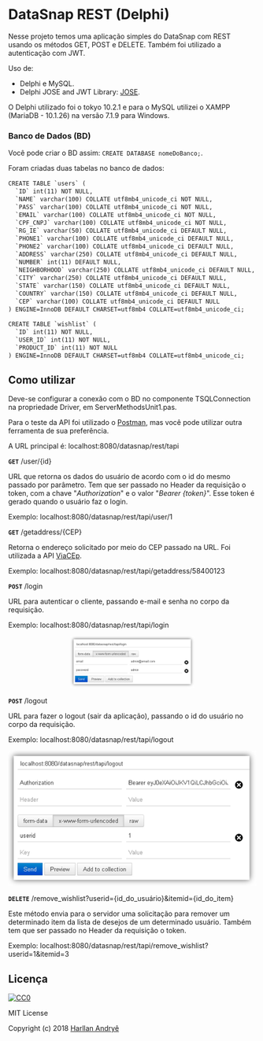 # DataSnap REST (Delphi)

Nesse projeto temos uma aplicação simples do DataSnap com REST usando os métodos GET, POST e DELETE. Também foi utilizado a autenticação com JWT.

Uso de:
* Delphi e MySQL.
* Delphi JOSE and JWT Library: [JOSE](https://github.com/paolo-rossi/delphi-jose-jwt).

O Delphi utilizado foi o tokyo 10.2.1 e para o MySQL utilizei o XAMPP (MariaDB - 10.1.26) na versão 7.1.9 para Windows.

### Banco de Dados (BD)

Você pode criar o BD assim: `CREATE DATABASE nomeDoBanco;`.

Foram criadas duas tabelas no banco de dados:

```
CREATE TABLE `users` (
  `ID` int(11) NOT NULL,
  `NAME` varchar(100) COLLATE utf8mb4_unicode_ci NOT NULL,
  `PASS` varchar(100) COLLATE utf8mb4_unicode_ci NOT NULL,
  `EMAIL` varchar(100) COLLATE utf8mb4_unicode_ci NOT NULL,
  `CPF_CNPJ` varchar(100) COLLATE utf8mb4_unicode_ci NOT NULL,
  `RG_IE` varchar(50) COLLATE utf8mb4_unicode_ci DEFAULT NULL,
  `PHONE1` varchar(100) COLLATE utf8mb4_unicode_ci DEFAULT NULL,
  `PHONE2` varchar(100) COLLATE utf8mb4_unicode_ci DEFAULT NULL,
  `ADDRESS` varchar(250) COLLATE utf8mb4_unicode_ci DEFAULT NULL,
  `NUMBER` int(11) DEFAULT NULL,
  `NEIGHBORHOOD` varchar(250) COLLATE utf8mb4_unicode_ci DEFAULT NULL,
  `CITY` varchar(250) COLLATE utf8mb4_unicode_ci DEFAULT NULL,
  `STATE` varchar(150) COLLATE utf8mb4_unicode_ci DEFAULT NULL,
  `COUNTRY` varchar(150) COLLATE utf8mb4_unicode_ci DEFAULT NULL,
  `CEP` varchar(100) COLLATE utf8mb4_unicode_ci DEFAULT NULL
) ENGINE=InnoDB DEFAULT CHARSET=utf8mb4 COLLATE=utf8mb4_unicode_ci;
```

```
CREATE TABLE `wishlist` (
  `ID` int(11) NOT NULL,
  `USER_ID` int(11) NOT NULL,
  `PRODUCT_ID` int(11) NOT NULL
) ENGINE=InnoDB DEFAULT CHARSET=utf8mb4 COLLATE=utf8mb4_unicode_ci;
```


## Como utilizar

Deve-se configurar a conexão com o BD no componente TSQLConnection na propriedade Driver, em ServerMethodsUnit1.pas.

Para o teste da API foi utilizado o [Postman](https://www.getpostman.com/), mas você pode utilizar outra ferramenta de sua preferência.

A URL principal é: localhost:8080/datasnap/rest/tapi


**`GET`** /user/{id}

URL que retorna os dados do usuário de acordo com o id do mesmo passado por parâmetro.
Tem que ser passado no Header da requisição o token, com a chave "*Authorization*" e o valor "*Bearer {token}*". Esse token é gerado quando o usuário faz o login.

Exemplo: localhost:8080/datasnap/rest/tapi/user/1

**`GET`** /getaddress/{CEP}

Retorna o endereço solicitado por meio do CEP passado na URL. Foi utilizada a API [ViaCEp](https://viacep.com.br/).

Exemplo: localhost:8080/datasnap/rest/tapi/getaddress/58400123


**`POST`** /login

URL para autenticar o cliente, passando e-mail e senha no corpo da requisição.

Exemplo: localhost:8080/datasnap/rest/tapi/login

<p align="center">
  <img src="images/api_login.png" width="50%"/>
</p>


**`POST`** /logout

URL para fazer o logout (sair da aplicação), passando o id do usuário no corpo da requisição.

Exemplo: localhost:8080/datasnap/rest/tapi/logout

![url logout](images/api_logout.png)


**`DELETE`** /remove_wishlist?userid={id_do_usuário}&itemid={id_do_item}

Este método envia para o servidor uma solicitação para remover um determinado item da lista de desejos de um determinado usuário.
Também tem que ser passado no Header da requisição o token.

Exemplo: localhost:8080/datasnap/rest/tapi/remove_wishlist?userid=1&itemid=3


## Licença

[![CC0](https://i.creativecommons.org/l/by-nc-sa/4.0/88x31.png)](https://creativecommons.org/licenses/by-nc-sa/4.0/)

MIT License

Copyright (c) 2018 [Harllan Andryê](https://github.com/HarllanAndrye)

